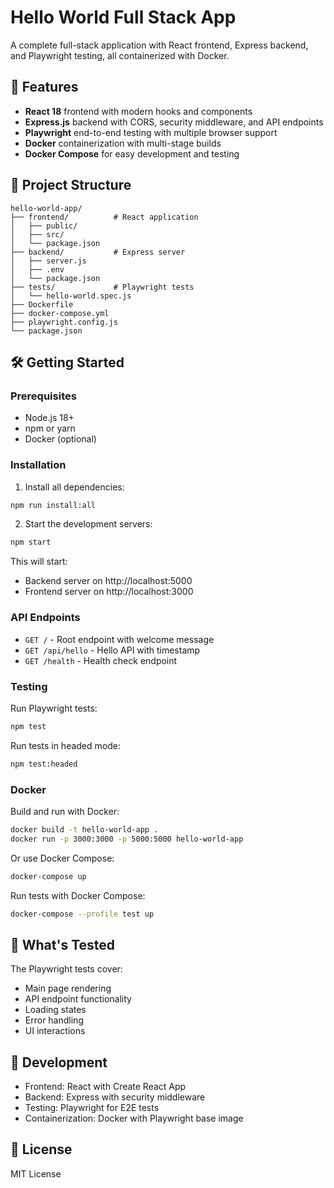 # Hello World Full Stack App

A complete full-stack application with React frontend, Express backend, and Playwright testing, all containerized with Docker.

## 🚀 Features

- **React 18** frontend with modern hooks and components
- **Express.js** backend with CORS, security middleware, and API endpoints
- **Playwright** end-to-end testing with multiple browser support
- **Docker** containerization with multi-stage builds
- **Docker Compose** for easy development and testing

## 📁 Project Structure

```
hello-world-app/
├── frontend/          # React application
│   ├── public/
│   ├── src/
│   └── package.json
├── backend/           # Express server
│   ├── server.js
│   ├── .env
│   └── package.json
├── tests/             # Playwright tests
│   └── hello-world.spec.js
├── Dockerfile
├── docker-compose.yml
├── playwright.config.js
└── package.json
```

## 🛠️ Getting Started

### Prerequisites

- Node.js 18+
- npm or yarn
- Docker (optional)

### Installation

1. Install all dependencies:
```bash
npm run install:all
```

2. Start the development servers:
```bash
npm start
```

This will start:
- Backend server on http://localhost:5000
- Frontend server on http://localhost:3000

### API Endpoints

- `GET /` - Root endpoint with welcome message
- `GET /api/hello` - Hello API with timestamp
- `GET /health` - Health check endpoint

### Testing

Run Playwright tests:
```bash
npm test
```

Run tests in headed mode:
```bash
npm test:headed
```

### Docker

Build and run with Docker:
```bash
docker build -t hello-world-app .
docker run -p 3000:3000 -p 5000:5000 hello-world-app
```

Or use Docker Compose:
```bash
docker-compose up
```

Run tests with Docker Compose:
```bash
docker-compose --profile test up
```

## 🧪 What's Tested

The Playwright tests cover:
- Main page rendering
- API endpoint functionality
- Loading states
- Error handling
- UI interactions

## 🔧 Development

- Frontend: React with Create React App
- Backend: Express with security middleware
- Testing: Playwright for E2E tests
- Containerization: Docker with Playwright base image

## 📝 License

MIT License

